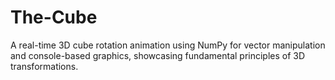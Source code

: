 # The-Cube
A real-time 3D cube rotation animation using NumPy for vector manipulation and console-based graphics, showcasing fundamental principles of 3D transformations.
